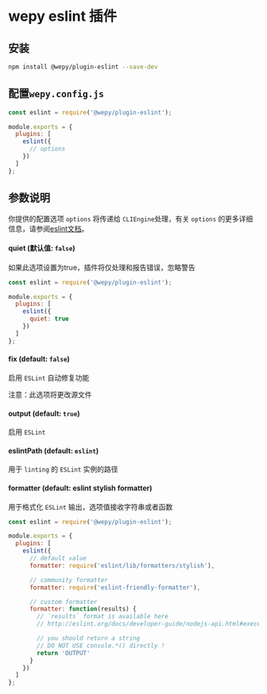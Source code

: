 # wepy eslint 插件

## 安装

```bash
npm install @wepy/plugin-eslint --save-dev
```

## 配置`wepy.config.js`

```javascript
const eslint = require('@wepy/plugin-eslint');

module.exports = {
  plugins: [
    eslint({
      // options
    })
  ]
};
```

## 参数说明

你提供的配置选项 ```options``` 将传递给 ```CLIEngine```处理，有关 ```options``` 的更多详细信息，请参阅[eslint文档](https://eslint.org/docs/developer-guide/nodejs-api#cliengine)。

#### quiet (默认值: ```false```)

如果此选项设置为true，插件将仅处理和报告错误，忽略警告

```javascript
const eslint = require('@wepy/plugin-eslint');

module.exports = {
  plugins: [
    eslint({
      quiet: true
    })
  ]
};
```
#### fix (default: ```false```)

启用 ```ESLint``` 自动修复功能

注意：此选项将更改源文件

#### output (default: ```true```)

启用 ```ESLint```

#### eslintPath (default: ```eslint```)

用于 ```linting``` 的 ```ESLint``` 实例的路径

#### formatter (default: eslint stylish formatter)

用于格式化 ```ESLint``` 输出，选项值接收字符串或者函数

```javascript
const eslint = require('@wepy/plugin-eslint');

module.exports = {
  plugins: [
    eslint({
      // default value
      formatter: require('eslint/lib/formatters/stylish'),

      // community formatter
      formatter: require('eslint-friendly-formatter'),

      // custom formatter
      formatter: function(results) {
        // `results` format is available here
        // http://eslint.org/docs/developer-guide/nodejs-api.html#executeonfiles()

        // you should return a string
        // DO NOT USE console.*() directly !
        return 'OUTPUT'
      }
    })
  ]
};
```
